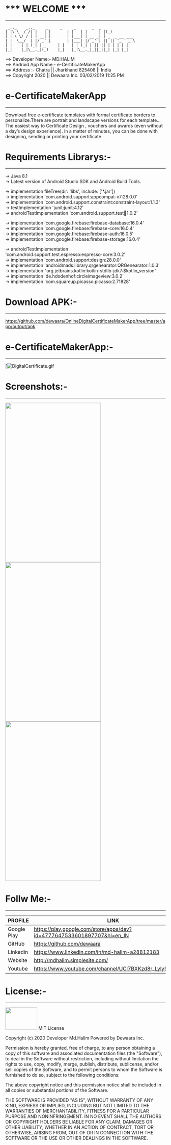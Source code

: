 #                       *** WELCOME ***
----------------------------------------



	 _.._    _.._     _	    _     _       _  _
	| |\ \	/ /| |   | |	   | |   | |     | |(_)
	| | \ \/ / | | __| |	   | |___| | __ _| | _  _ __ ___
	| |  \__/  | |/ _' |	   | |___| |/ _' | || || '_ ' _ \
	| |	   | | (_| | _	   | |   | | (_| | || || | | | | |
 	|_|	   |_|\__._|(_)    |_|   |_|\__._|_||_||_| |_| |_|



==> Developer Name:- MD.HALIM\
==> Android App Name:- e-CertificateMakerApp\
==> Address :- Chatra || Jharkhand 825408 || India\
==> Copyright 2020 || Dewaara Inc. 03/02/2019 11:25 PM

# e-CertificateMakerApp
----------
Download free e-certificate templates with formal certificate borders to personalize.There are portrait and landscape versions for each template... The easiest way to Certificate Design , vouchers and awards (even without a day’s design experience). In a matter of minutes, you can be done with designing, sending or printing your certificate.


# Requirements Librarys:-
--------------
-> Java 8.1\
-> Latest version of Android Studio SDK and Android Build Tools.

->  implementation fileTree(dir: 'libs', include: ['*.jar'])\
->  implementation 'com.android.support:appcompat-v7:28.0.0'\
->  implementation 'com.android.support.constraint:constraint-layout:1.1.3'\
->  testImplementation 'junit:junit:4.12'\
 -> androidTestImplementation 'com.android.support.test:runner:1.0.2'
    
-> implementation 'com.google.firebase:firebase-database:16.0.4'\
-> implementation 'com.google.firebase:firebase-core:16.0.4'\
-> implementation 'com.google.firebase:firebase-auth:16.0.5'\
-> implementation 'com.google.firebase:firebase-storage:16.0.4'

-> androidTestImplementation 'com.android.support.test.espresso:espresso-core:3.0.2'\
-> implementation 'com.android.support:design:28.0.0'\
-> implementation 'androidmads.library.qrgenearator:QRGenearator:1.0.3'\
-> implementation "org.jetbrains.kotlin:kotlin-stdlib-jdk7:$kotlin_version"\
-> implementation 'de.hdodenhof:circleimageview:3.0.2'\
-> implementation 'com.squareup.picasso:picasso:2.71828'


# Download APK:-
--------------

https://github.com/dewaara/OnlineDigitalCertificateMakerApp/tree/master/app/output/apk

# e-CertificateMakerApp:-
--------------- 
[![DigitalCertificate.gif](https://github.com/dewaara/OnlineDigitalCertificateMakerApp/blob/master/screenshoot/DigitalCertificate.gif)

# Screenshots:-
-------------
<img src="https://github.com/dewaara/OnlineDigitalCertificateMakerApp/blob/master/screenshoot/register_01.jpg" width="300" height="500" />

<img src="https://github.com/dewaara/OnlineDigitalCertificateMakerApp/blob/master/screenshoot/login_02.jpg" width="300" height="500" />

<img src="https://github.com/dewaara/OnlineDigitalCertificateMakerApp/blob/master/screenshoot/certificate_03.jpg" width="300" height="500" />


# Follw Me:-
----------

| PROFILE | LINK |
| ------ | ------ |
| Google Play | https://play.google.com/store/apps/dev?id=4777647533601897707&hl=en_IN |
| GitHub | https://github.com/dewaara |
| Linkedin | https://www.linkedin.com/in/md-halim-a28812183 |
| Website | http://mdhalim.simplesite.com/ |
| Youtube | https://www.youtube.com/channel/UCl7BXKzd8r_Lyly91aMEMqg |

# License:-
---------
<img src="https://firebasestorage.googleapis.com/v0/b/seven-29b38.appspot.com/o/Quiz%202019%2FPicsArt_01-23-12.41.47.png?alt=media&token=83b3dd63-bd20-4a2a-babb-8e3ff674af11" width="100" height="70" />
MIT License

Copyright (c) 2020 Developer Md.Halim Powered by Dewaara Inc.

Permission is hereby granted, free of charge, to any person obtaining a copy
of this software and associated documentation files (the "Software"), to deal
in the Software without restriction, including without limitation the rights
to use, copy, modify, merge, publish, distribute, sublicense, and/or sell
copies of the Software, and to permit persons to whom the Software is
furnished to do so, subject to the following conditions:

The above copyright notice and this permission notice shall be included in all
copies or substantial portions of the Software.

THE SOFTWARE IS PROVIDED "AS IS", WITHOUT WARRANTY OF ANY KIND, EXPRESS OR
IMPLIED, INCLUDING BUT NOT LIMITED TO THE WARRANTIES OF MERCHANTABILITY,
FITNESS FOR A PARTICULAR PURPOSE AND NONINFRINGEMENT. IN NO EVENT SHALL THE
AUTHORS OR COPYRIGHT HOLDERS BE LIABLE FOR ANY CLAIM, DAMAGES OR OTHER
LIABILITY, WHETHER IN AN ACTION OF CONTRACT, TORT OR OTHERWISE, ARISING FROM,
OUT OF OR IN CONNECTION WITH THE SOFTWARE OR THE USE OR OTHER DEALINGS IN THE
SOFTWARE.
